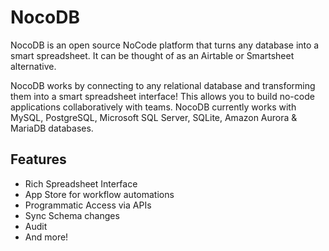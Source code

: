 # NocoDB

NocoDB is an open source NoCode platform that turns any database into a smart spreadsheet. It can be thought of as an Airtable or Smartsheet alternative.

NocoDB works by connecting to any relational database and transforming them into a smart spreadsheet interface! This allows you to build no-code applications collaboratively with teams. NocoDB currently works with MySQL, PostgreSQL, Microsoft SQL Server, SQLite, Amazon Aurora & MariaDB databases.

## Features

- Rich Spreadsheet Interface
- App Store for workflow automations
- Programmatic Access via APIs
- Sync Schema changes
- Audit
- And more!